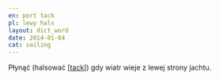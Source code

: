 ```yaml
---
en: port tack
pl: lewy hals
layout: dict_word
date: 2014-01-04
cat: sailing
---
```


Płynąć (halsować [[tack](/dict/t/tack.html)]) gdy wiatr wieje z lewej strony jachtu.